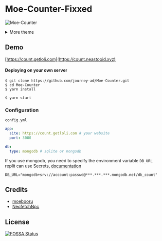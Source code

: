 # Moe-Counter-Fixxed

![Moe-Counter](https://count.neastooid.xyz/get/@demo?theme=asoul)

<details>
<summary>More theme</summary>

##### asoul
![asoul](https://count.neastooid.xyz/get/@demo?theme=asoul)

##### moebooru
![moebooru](https://count.neastooid.xyz/get/@demo?theme=moebooru)

##### rule34
![Rule34](https://count.neastooid.xyz/get/@demo?theme=rule34)

##### gelbooru
![Gelbooru](https://count.neastooid.xyz/get/@demo?theme=gelbooru)</details>

## Demo
[https://count.getloli.com](https://count.neastooid.xyz)

#### Deploying on your own server

```shell
$ git clone https://github.com/journey-ad/Moe-Counter.git
$ cd Moe-Counter
$ yarn install

$ yarn start
```

### Configuration

`config.yml`

```yaml
app:
  site: https://count.getloli.com # your website
  port: 3000

db:
  type: mongodb # sqlite or mongodb
```

If you use mongodb, you need to specify the environment variable `DB_URL`
replit can use Secrets, [documentation](https://docs.replit.com/programming-ide/storing-sensitive-information-environment-variables)
```
DB_URL="mongodb+srv://account:passwd@***.***.***.mongodb.net/db_count"
```

## Credits

*   [moebooru](https://github.com/moebooru/moebooru)
*   [NeofetchNpc](https://github.com/NeofetchNpc)

## License

[![FOSSA Status](https://app.fossa.com/api/projects/git%2Bgithub.com%2Fjourney-ad%2FMoe-Counter.svg?type=large)](https://app.fossa.com/projects/git%2Bgithub.com%2Fjourney-ad%2FMoe-Counter?ref=badge_large)
